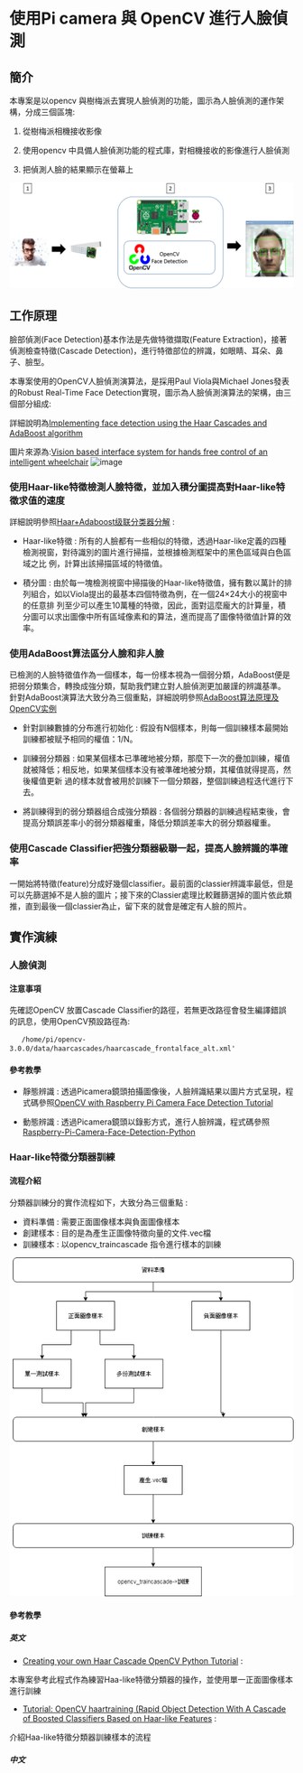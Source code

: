 # 使用Pi camera 與 OpenCV 進行人臉偵測

## 簡介

本專案是以opencv 與樹梅派去實現人臉偵測的功能，圖示為人臉偵測的運作架構，分成三個區塊:

1. 從樹梅派相機接收影像

2. 使用opencv 中具備人臉偵測功能的程式庫，對相機接收的影像進行人臉偵測 

3. 把偵測人臉的結果顯示在螢幕上

![image](https://github.com/MrLiuLiuLiu/RaspberryPi/blob/master/RaspberryPi%E4%BA%BA%E8%87%89%E5%81%B5%E6%B8%AC%E9%81%8B%E4%BD%9C%E6%9E%B6%E6%A7%8B.png)

 
## 工作原理

臉部偵測(Face Detection)基本作法是先做特徵擷取(Feature Extraction)，接著偵測檢查特徵(Cascade Detection)，進行特徵部位的辨識，如眼睛、耳朵、鼻子、臉型。

本專案使用的OpenCV人臉偵測演算法，是採用Paul Viola與Michael Jones發表的Robust Real-Time Face Detection實現，圖示為人臉偵測演算法的架構，由三個部分組成:

詳細說明為[Implementing face detection using the Haar Cascades and AdaBoost algorithm](https://hub.packtpub.com/implementing-face-detection-using-haar-cascades-adaboost-algorithm/)

圖片來源為:[Vision based interface system for hands free control of an intelligent wheelchair](https://link.springer.com/article/10.1186/1743-0003-6-33#Fig4)
![image](https://media.springernature.com/original/springer-static/image/art%3A10.1186%2F1743-0003-6-33/MediaObjects/12984_2008_Article_193_Fig4_HTML.jpg) 

### 使用Haar-like特徵檢測人臉特徵，並加入積分圖提高對Haar-like特徵求值的速度

詳細說明參照[Haar+Adaboost级联分类器分解](https://blog.csdn.net/lijihw_1022/article/details/51374073) : 

- Haar-like特徵 : 所有的人臉都有一些相似的特徵，透過Haar-like定義的四種檢測視窗，對待識別的圖片進行掃描，並根據檢測框架中的黑色區域與白色區域之比
  例，計算出該掃描區域的特徵值。
  
  
- 積分圖 : 由於每一塊檢測視窗中掃描後的Haar-like特徵值，擁有數以萬計的排列組合，如以Viola提出的最基本四個特徵為例，在一個24×24大小的視窗中的任意排
  列至少可以產生10萬種的特徵，因此，面對這麼龐大的計算量，積分圖可以求出圖像中所有區域像素和的算法，進而提高了圖像特徵值計算的效率。
  
### 使用AdaBoost算法區分人臉和非人臉

已檢測的人臉特徵值作為一個樣本，每一份樣本視為一個弱分類，AdaBoost便是把弱分類集合，轉換成強分類，幫助我們建立對人臉偵測更加嚴謹的辨識基準。
針對AdaBoost演算法大致分為三個重點，詳細說明參照[AdaBoost算法原理及OpenCV实例](https://blog.csdn.net/dcrmg/article/details/53038993)

- 針對訓練數據的分布進行初始化 : 假設有N個樣本，則每一個訓練樣本最開始訓練都被赋予相同的權值：1/N。

- 訓練弱分類器 : 如果某個樣本已準確地被分類，那麼下一次的疊加訓練，權值就被降低；相反地，如果某個樣本没有被準確地被分類，其權值就得提高，然後權值更新 
  過的樣本就會被用於訓練下一個分類器，整個訓練過程迭代進行下去。
  
- 將訓練得到的弱分類器组合成強分類器 : 各個弱分類器的訓練過程結束後，會提高分類誤差率小的弱分類器權重，降低分類誤差率大的弱分類器權重。 

### 使用Cascade Classifier把強分類器級聯一起，提高人臉辨識的準確率

一開始將特徵(feature)分成好幾個classifier。最前面的classier辨識率最低，但是可以先篩選掉不是人臉的圖片；接下來的Classier處理比較難篩選掉的圖片依此類推，直到最後一個classier為止，留下來的就會是確定有人臉的照片。

## 實作演練

### 人臉偵測


#### 注意事項 

先確認OpenCV 放置Cascade Classifier的路徑，若無更改路徑會發生編譯錯誤的訊息，使用OpenCV預設路徑為:
 ```
    /home/pi/opencv-3.0.0/data/haarcascades/haarcascade_frontalface_alt.xml'
```

#### 參考教學

- 靜態辨識 : 透過Picamera鏡頭拍攝圖像後，人臉辨識結果以圖片方式呈現，程式碼參照[OpenCV with Raspberry Pi Camera Face Detection Tutorial](https://pythonprogramming.net/raspberry-pi-camera-opencv-face-detection-tutorial/) 

- 動態辨識 : 透過Picamera鏡頭以錄影方式，進行人臉辨識，程式碼參照[Raspberry-Pi-Camera-Face-Detection-Python](https://github.com/AsankaD7/Raspberry-Pi-Camera-Face-Detection-Python/blob/master/faceDetectPiVideo.py) 

### Haar-like特徵分類器訓練


#### 流程介紹

分類器訓練分的實作流程如下，大致分為三個重點 : 

- 資料準備 : 需要正面圖像樣本與負面圖像樣本
- 創建樣本 : 目的是為產生正圖像特徵向量的文件.vec檔
- 訓練樣本 : 以opencv_traincascade 指令進行樣本的訓練

![image](https://github.com/MrLiuLiuLiu/RaspberryPi/blob/master/Haa-like%E7%89%B9%E5%BE%B5%E5%88%86%E9%A1%9E%E5%99%A8%E8%A8%93%E7%B7%B4%E6%B5%81%E7%A8%8B.png)

#### 參考教學

##### 英文

- [Creating your own Haar Cascade OpenCV Python Tutorial](https://pythonprogramming.net/haar-cascade-object-detection-python-opencv-tutorial/) : 

本專案參考此程式作為練習Haa-like特徵分類器的操作，並使用單一正面圖像樣本進行訓練

- [Tutorial: OpenCV haartraining (Rapid Object Detection With A Cascade of Boosted Classifiers Based on Haar-like Features](http://note.sonots.com/SciSoftware/haartraining.html#v6f077ba) : 

介紹Haa-like特徵分類器訓練樣本的流程

##### 中文


                                                                                                                                                                                                           





 

